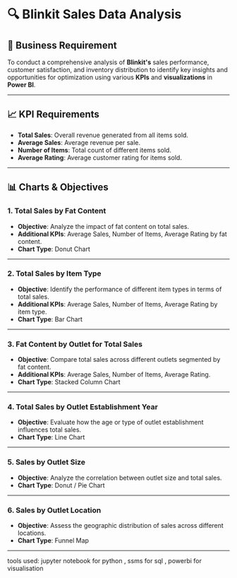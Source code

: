 # 🔍 Blinkit Sales Data Analysis

## 📌 Business Requirement

To conduct a comprehensive analysis of **Blinkit's** sales performance, customer satisfaction, and inventory distribution to identify key insights and opportunities for optimization using various **KPIs** and **visualizations** in **Power BI**.

---

## 📈 KPI Requirements

* **Total Sales**: Overall revenue generated from all items sold.
* **Average Sales**: Average revenue per sale.
* **Number of Items**: Total count of different items sold.
* **Average Rating**: Average customer rating for items sold.

---

## 📊 Charts & Objectives

### 1. Total Sales by Fat Content

* **Objective**: Analyze the impact of fat content on total sales.
* **Additional KPIs**: Average Sales, Number of Items, Average Rating by fat content.
* **Chart Type**: Donut Chart

---

### 2. Total Sales by Item Type

* **Objective**: Identify the performance of different item types in terms of total sales.
* **Additional KPIs**: Average Sales, Number of Items, Average Rating by item type.
* **Chart Type**: Bar Chart

---

### 3. Fat Content by Outlet for Total Sales

* **Objective**: Compare total sales across different outlets segmented by fat content.
* **Additional KPIs**: Average Sales, Number of Items, Average Rating.
* **Chart Type**: Stacked Column Chart

---

### 4. Total Sales by Outlet Establishment Year

* **Objective**: Evaluate how the age or type of outlet establishment influences total sales.
* **Chart Type**: Line Chart

---

### 5. Sales by Outlet Size

* **Objective**: Analyze the correlation between outlet size and total sales.
* **Chart Type**: Donut / Pie Chart

---

### 6. Sales by Outlet Location

* **Objective**: Assess the geographic distribution of sales across different locations.
* **Chart Type**: Funnel Map

---

tools used: jupyter  notebook for python , ssms for sql , powerbi for visualisation

